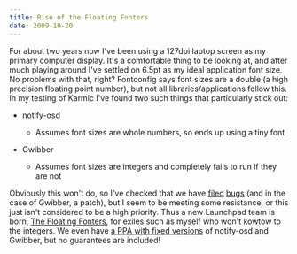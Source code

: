 ```yaml
---
title: Rise of the Floating Fonters
date: 2009-10-20
---
```


For about two years now I've been using a 127dpi laptop screen as my primary computer display. It's a comfortable thing to be looking at, and after much playing around I've settled on 6.5pt as my ideal application font size.
No problems with that, right? Fontconfig says font sizes are a double (a high precision floating point number), but not all libraries/applications follow this.
In my testing of Karmic I've found two such things that particularly stick out:

-   notify-osd
    -   Assumes font sizes are whole numbers, so ends up using a tiny font

-   Gwibber
    -   Assumes font sizes are integers and completely fails to run if they are not

Obviously this won't do, so I've checked that we have [filed](https://bugs.launchpad.net/ubuntu/+source/notify-osd/+bug/396736) [bugs](https://bugs.launchpad.net/gwibber/+bug/383759) (and in the case of Gwibber, a patch), but I seem to be meeting some resistance, or this just isn't considered to be a high priority.
Thus a new Launchpad team is born, [The Floating Fonters](https://launchpad.net/~floatingfonters), for exiles such as myself who won't kowtow to the integers. We even have [a PPA with fixed versions](https://launchpad.net/~floatingfonters/+archive/floatingfixes) of notify-osd and Gwibber, but no guarantees are included!
